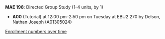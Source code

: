 **MAE 198**: Directed Group Study (1–4 units, by 1)

- **A00** (Tutorial) at 12:00 pm–2:50 pm on Tuesday at EBU2 270 by Delson, Nathan Joseph (A01305024)

[Enrollment numbers over time](./MAE198.tsv)

